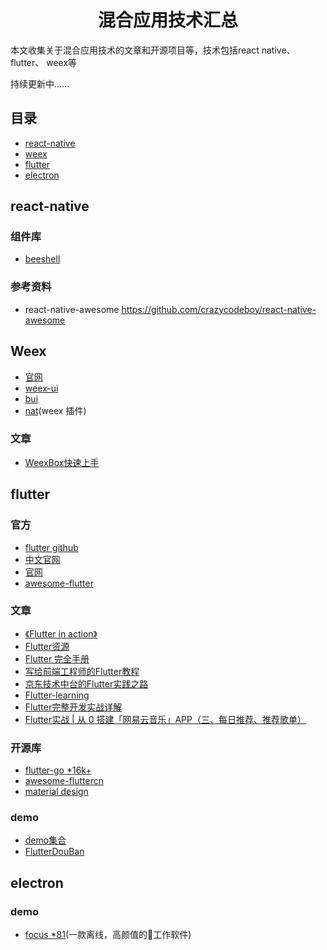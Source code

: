 <h1 align="center">混合应用技术汇总</h1>

本文收集关于混合应用技术的文章和开源项目等，技术包括react native、 flutter、 weex等


持续更新中……


## 目录

* [react-native](#react-native)
* [weex](#weex)
* [flutter](#flutter)
* [electron](#electron)

## react-native

### 组件库
* [beeshell](https://github.com/Meituan-Dianping/beeshell)

### 参考资料
- react-native-awesome  https://github.com/crazycodeboy/react-native-awesome

## Weex
* [官网](https://weex.apache.org/zh/)
* [weex-ui](https://github.com/alibaba/weex-ui)
* [bui](http://dev.bingocc.com/buiweex/docs/)
* [nat](http://natjs.com/)(weex 插件)

 
### 文章
* [WeexBox快速上手](https://juejin.im/post/5c1c627ae51d45778a5c6eb7)

## flutter

### 官方
* [flutter github](https://github.com/flutter/flutter)
* [中文官网](https://flutter-io.cn/)
* [官网](https://flutter.dev/)
* [awesome-flutter](https://github.com/Solido/awesome-flutter)

### 文章
* [《Flutter in action》](https://files.alicdn.com/tpsservice/f91cbfb31d27f1a470c4ee138f9120b9.pdf?spm=a2c6h.12873639.0.0.416d5ef14Zjvoo&file=f91cbfb31d27f1a470c4ee138f9120b9.pdf&short_name=I3.ZZpRl&app=chrome)
* [Flutter资源](https://github.com/nieyafei/flutter-resources)
* [Flutter 完全手册](https://juejin.im/book/5c5423ef6fb9a049cd54a213)
* [写给前端工程师的Flutter教程](https://juejin.im/post/5d56605ef265da03f77e6519)
* [京东技术中台的Flutter实践之路](https://mp.weixin.qq.com/s/5cmYG_WzyQKlnPNhpsd0oQ)
* [Flutter-learning](https://github.com/AweiLoveAndroid/Flutter-learning)
* [Flutter完整开发实战详解](https://juejin.im/post/5d9067026fb9a04df00ece14)
* [Flutter实战 | 从 0 搭建「网易云音乐」APP（三、每日推荐、推荐歌单）](https://juejin.im/post/5da6d2b0f265da5bbe2a3f86)


### 开源库
* [flutter-go *16k+](https://github.com/alibaba/flutter-go)
* [awesome-fluttercn](https://github.com/fluttercnclub/awesome-fluttercn)
* [material design](https://material-io.cn/)


### demo

* [demo集合](https://github.com/XXApple/AndroidLibs/tree/master/Flutter)
* [FlutterDouBan](https://github.com/kaina404/FlutterDouBan)

## electron

### demo
* [focus *81](https://github.com/HelKyle/focus)(一款离线，高颜值的🍅工作软件)
